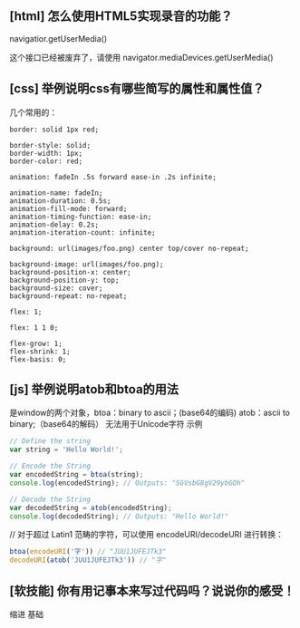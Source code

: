 ## [html] 怎么使用HTML5实现录音的功能？

navigatior.getUserMedia()

这个接口已经被废弃了，请使用 navigator.mediaDevices.getUserMedia()

## [css] 举例说明css有哪些简写的属性和属性值？

几个常用的：
```
border: solid 1px red;

border-style: solid;
border-width: 1px;
border-color: red;
```
```
animation: fadeIn .5s forward ease-in .2s infinite;

animation-name: fadeIn;
animation-duration: 0.5s;
animation-fill-mode: forward;
animation-timing-function: ease-in;
animation-delay: 0.2s;
animation-iteration-count: infinite;
```
```
background: url(images/foo.png) center top/cover no-repeat;

background-image: url(images/foo.png);
background-position-x: center;
background-position-y: top;
background-size: cover;
background-repeat: no-repeat;
```
```
flex: 1;

flex: 1 1 0;

flex-grow: 1;
flex-shrink: 1;
flex-basis: 0;
```

## [js] 举例说明atob和btoa的用法

是window的两个对象，btoa：binary to ascii；(base64的编码) atob：ascii to binary;（base64的解码） 无法用于Unicode字符
示例
```javascript
// Define the string
var string = 'Hello World!';

// Encode the String
var encodedString = btoa(string);
console.log(encodedString); // Outputs: "SGVsbG8gV29ybGQh"

// Decode the String
var decodedString = atob(encodedString);
console.log(decodedString); // Outputs: "Hello World!"
```
// 对于超过 Latin1 范畴的字符，可以使用 encodeURI/decodeURI 进行转换：
```javascript
btoa(encodeURI('字')) // "JUU1JUFEJTk3"
decodeURI(atob('JUU1JUFEJTk3')) // "字"
```
## [软技能] 你有用记事本来写过代码吗？说说你的感受！

缩进
基础

